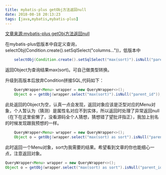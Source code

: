 ```yaml
---
title: mybatis-plus getObj方法返回null
date: 2018-08-18 20:13:23
tags: [java,mybatis,mybatis-plus]
---
```

[文章来源:mybatis-plus getObj方法返回null](http://blog.csdn.net//u011229848/article/details/81812235)


在mybatis-plus低版本中自定义查询，selectObj(Condition.create().setSqlSelect("columns..."))，低版本中
```java
    selectObj(Condition.create().setSqlSelect("max(sort)").isNull("parent_id"))；
 ```

返回Object为查询结果max(sort)。可自己做类型转换。

升级到高版本后放弃Condition拼接SQL,代码如下：
```java 
    QueryWrapper<Menu> wrapper = new QueryWrapper<>(); 
    Object o = getObj(wrapper.select("max(sort)").isNull("parent_id"));
```

此处返回的Object为空，认真一点会发现，返回对象应该是泛型对应的Menu对象，个人暂认为（猜测）是属性名对应不到实体，所以返回时处理了异常返回null（在下在这里偷懒了，没看源码全个人猜想，猜想错了望批评指正），我加上别名的时候发现跟我预想的一样。

```java
    QueryWrapper<Menu> wrapper = new QueryWrapper<>(); 
    Object o = getObj(wrapper.select("max(sort) as sort").isNull("parent_id"));
```
此时返回一个Menu对象，sort为我需要的结果。希望看到文章的你也能细心一点，注意返回对象。
```java
QueryWrapper<Menu> wrapper = new QueryWrapper<>(); 
Object o = getObj(wrapper.select("max(sort) as sort").isNull("parent_id"));
```